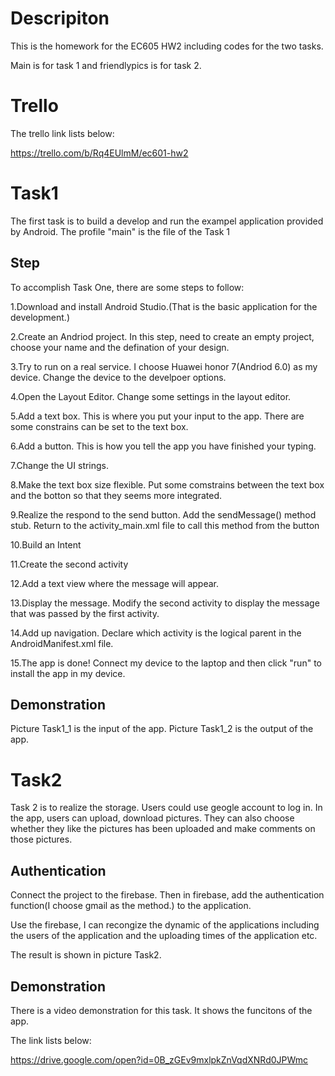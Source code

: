 # Descripiton
This is the homework for the EC605 HW2 including codes for the two tasks.

Main is for task 1 and friendlypics is for task 2.

# Trello
The trello link lists below:

https://trello.com/b/Rq4EUlmM/ec601-hw2

# Task1
The first task is to build a develop and run the exampel application provided by Android. The profile "main" is the file of the Task 1

## Step
To accomplish Task One, there are some steps to follow:

1.Download and install Android Studio.(That is the basic application for the development.)

2.Create an Andriod project. In this step, need to create an empty project, choose your name and the defination of your design.

3.Try to run on a real service. I choose Huawei honor 7(Andriod 6.0) as my device. Change the device to the develpoer options.

4.Open the Layout Editor. Change some settings in the layout editor.

5.Add a text box. This is where you put your input to the app. There are some constrains can be set to the text box.

6.Add a button. This is how you tell the app you have finished your typing.

7.Change the UI strings.

8.Make the text box size flexible. Put some comstrains between the text box and the botton so that they seems more integrated.

9.Realize the respond to the send button. Add the sendMessage() method stub.  Return to the activity_main.xml file to call this method from the button

10.Build an Intent

11.Create the second activity

12.Add a text view where the message will appear.

13.Display the message. Modify the second activity to display the message that was passed by the first activity.

14.Add up navigation. Declare which activity is the logical parent in the AndroidManifest.xml file.

15.The app is done! Connect my device to the laptop and then click "run" to install the app in my device.

## Demonstration
Picture Task1_1 is the input of the app.
Picture Task1_2 is the output of the app.

# Task2
Task 2 is to realize the storage. Users could use geogle account to log in. In the app, users can upload, download pictures. They can also choose whether they like the pictures has been uploaded and make comments on those pictures.

## Authentication

Connect the project to the firebase. Then in firebase, add the authentication function(I choose gmail as the method.) to the application.

Use the firebase, I can recongize the dynamic of the applications including the users of the application and the uploading times of the application etc.

The result is shown in picture Task2.
## Demonstration
There is a video demonstration for this task. It shows the funcitons of the app.

The link lists below:

https://drive.google.com/open?id=0B_zGEv9mxlpkZnVqdXNRd0JPWmc



